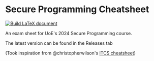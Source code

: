 # Secure Programming Cheatsheet

[![Build LaTeX document](https://github.com/nkdem/SecProg-cheatsheet/actions/workflows/main.yml/badge.svg)](https://github.com/nkdem/SecProg-cheatsheet/actions/workflows/main.yml)

An exam sheet for UoE's 2024 Secure Programming course.

The latest version can be found in the Releases tab 


(Took inspiration from @christopherwilson's [ITCS cheatsheet](https://github.com/christopherwilson/itcs-cheatsheet))